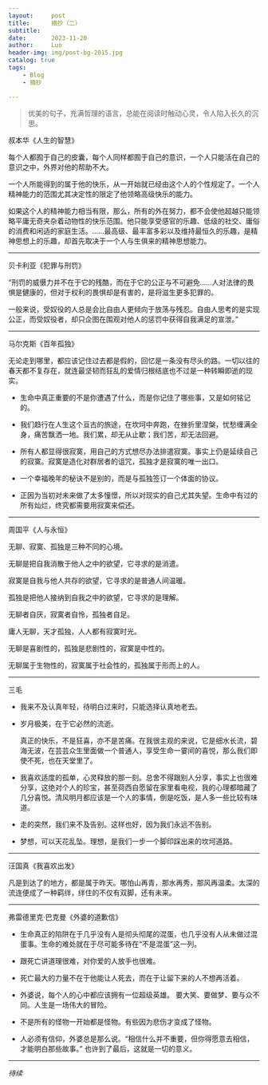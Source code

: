 ```yaml
---
layout:     post
title:      摘抄（二）
subtitle:   
date:       2023-11-20
author:     Luo
header-img: img/post-bg-2015.jpg
catalog: true
tags:
    - Blog
    - 摘抄

---
```


> 优美的句子，充满哲理的语言，总能在阅读时触动心灵，令人陷入长久的沉思。
>

叔本华《人生的智慧》

每个人都囿于自己的皮囊，每个人同样都囿于自己的意识，一个人只能活在自己的意识之中，外界对他的帮助不大。

 一个人所能得到的属于他的快乐，从一开始就已经由这个人的个性规定了。一个人精神能力的范围尤其决定性的限定了他领略高级快乐的能力。

 如果这个人的精神能力相当有限，那么，所有的外在努力，都不会使他超越只能领略平庸无奇夹杂着动物性的快乐范围。他只能享受感官的乐趣、低级的社交、庸俗的消费和闲适的家庭生活。......最高级、最丰富多彩以及维持最恒久的乐趣，是精神思想上的乐趣，却首先取决于一个人与生俱来的精神思想能力。

 ---

贝卡利亚《犯罪与刑罚》

 “刑罚的威慑力并不在于它的残酷，而在于它的公正与不可避免......人对法律的畏惧是健康的，但对于权利的畏惧却是有害的，是将滋生更多犯罪的。

一般来说，受奴役的人总是会比自由人更倾向于放荡与残忍。自由人思考的是实现公正，而受奴役者，却只企图在围观对他人的惩罚中获得自我满足的宣泄。”

---

马尔克斯《百年孤独》

无论走到哪里，都应该记住过去都是假的，回忆是一条没有尽头的路。一切以往的春天都不复存在，就连最坚韧而狂乱的爱情归根结底也不过是一种转瞬即逝的现实。

- 生命中真正重要的不是你遭遇了什么，而是你记住了哪些事，又是如何铭记的。

- 我们趋行在人生这个亘古的旅途，在坎坷中奔跑，在挫折里涅槃，忧愁缠满全身，痛苦飘洒一地。我们累，却无从止歇；我们苦，却无法回避。

- 所有人都显得很寂寞，用自己的方式想尽办法排遣寂寞。事实上仍是延续自己的寂寞。寂寞是造化对群居者的诅咒，孤独才是寂寞的唯一出口。

- 一个幸福晚年的秘诀不是别的，而是与孤独签订一个体面的协议。

- 正因为当初对未来做了太多憧憬，所以对现实的自己尤其失望。生命中有过的所有灿烂，终究都需要用寂寞来偿还。

---

周国平《人与永恒》

无聊、寂寞、孤独是三种不同的心境。

无聊是把自我消散于他人之中的欲望，它寻求的是消遣。

寂寞是自我与他人共存的欲望，它寻求的是普通人间温暖。

孤独是把他人接纳到自我之中的欲望，它寻求的是理解。

无聊者自厌，寂寞者自怜，孤独者自足。

庸人无聊，天才孤独，人人都有寂寞时光。

无聊是喜剧性的，孤独是悲剧性的，寂寞是中性的。

无聊属于生物性的，寂寞属于社会性的，孤独属于形而上的人。

---

三毛

- 我来不及认真年轻，待明白过来时，只能选择认真地老去。

- 岁月极美，在于它必然的流逝。

  真正的快乐，不是狂喜，亦不是苦痛。在我很主观的来说，它是细水长流，碧海无波，在芸芸众生里面做一个普通人，享受生命一霎间的喜悦，那么我们即使不死，也在天堂里了。

- 我喜欢适度的孤单，心灵释放的那一刻。总舍不得跟别人分享，事实上也很难分享，这绝对个人的珍宝，甚至荷西自愿留在家里看电视，我的心理都暗藏了几分喜悦。清风明月都应该是一个人的事情，倒是吃饭，是人多一些比较有味道。

- 走的突然，我们来不及告别。这样也好，因为我们永远不告别。

- 梦想，可以天花乱坠。理想，是我们一步一个脚印踩出来的坎坷道路。

---

汪国真《我喜欢出发》

凡是到达了的地方，都是属于昨天。哪怕山再青，那水再秀，那风再温柔。太深的流连便成了一种羁绊，绊住的不仅有双脚，还有未来。

---

弗雷德里克·巴克曼《外婆的道歉信》

- 生命真正的陷阱在于几乎没有人是彻头彻尾的混蛋，也几乎没有人从未做过混蛋事。生命的难处就在于尽可能多待在“不是混蛋”这一列。

- 跟死亡讲道理很难，对你爱的人放手也很难。

- 死亡最大的力量不在于他能让人死去，而在于让留下来的人不想再活着。

- 外婆说，每个人的心中都应该拥有一位超级英雄。 要大笑、要做梦、要与众不同。人生是一场伟大的冒险。

- 不是所有的怪物一开始都是怪物。有些因为悲伤才变成了怪物。

- 人必须有信仰，外婆总是那么说。“相信什么并不重要，但你得愿意去相信，才能明白那些故事。” 也许到了最后，这就是一切的意义。

---

*待续*
